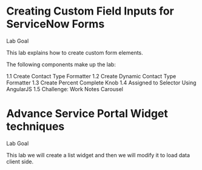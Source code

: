 # Creating Custom Field Inputs for ServiceNow Forms

Lab Goal

This lab explains how to create custom form elements.

The following components make up the lab:

1.1	Create Contact Type Formatter
1.2	Create Dynamic Contact Type Formatter
1.3	Create Percent Complete Knob
1.4	Assigned to Selector Using AngularJS
1.5	Challenge: Work Notes Carousel


# Advance Service Portal Widget techniques

Lab Goal

This lab we will create a list widget and then we will modify it to load data client side.




